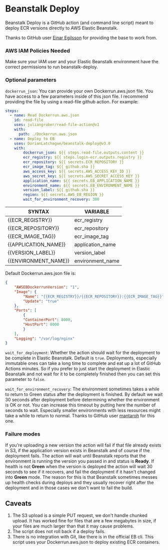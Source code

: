 # Beanstalk Deploy

Beanstalk Deploy is a GitHub action (and command line script) meant to deploy ECR versions directly to AWS Elastic Beanstalk. 

Thanks to GitHub user [Einar Egilsson](https://github.com/einaregilsson) for providing the base to work from.

### AWS IAM Policies Needed

Make sure your IAM user and your Elastic Beanstalk environment have the correct permissions to run beanstalk-deploy.

### Optional parameters

`dockerrun_json`: You can provide your own Dockerrun.aws.json file. You have access to a few parameters inside of this json file. I recommend providing the file by using a read-file github action. For example:
```yaml
steps:
  - name: Read Dockerrun.aws.json
    id: read-file
    uses: juliangruber/read-file-action@v1
    with:
      path: ./Dockerrun.aws.json
  - name: Deploy to EB
    uses: DorianLatchague/beanstalk-deploy@v3.0
    with: 
        dockerrun_json: ${{ steps.read-file.outputs.content }}
        ecr_registry: ${{ steps.login-ecr.outputs.registry }}
        ecr_repository: ${{ secrets.ECR_REPOSITORY }}
        ecr_image_tag: ${{ github.sha }}
        aws_access_key: ${{ secrets.AWS_ACCESS_KEY_ID }}
        aws_secret_key: ${{ secrets.AWS_SECRET_ACCESS_KEY }}
        application_name: ${{ secrets.EB_APPLICATION_NAME }}
        environment_name: ${{ secrets.EB_ENVIRONMENT_NAME }}
        version_label: ${{ github.sha }}
        region: ${{ secrets.AWS_EB_REGION }}
        wait_for_environment_recovery: 300
```
| SYNTAX                 | VARIABLE         |
| ---------------------- | ---------------- |
| {{ECR_REGISTRY}}       | ecr_registry     |
| {{ECR_REPOSITORY}}     | ecr_repository   |
| {{ECR_IMAGE_TAG}}      | ecr_image_tag    |
| {{APPLICATION_NAME}}   | application_name |
| {{VERSION_LABEL}}      | version_label    |
| {{ENVIRONMENT_NAME}}   | environment_name | 

Default Dockerrun.aws.json file is: 
```json
{
    "AWSEBDockerrunVersion": "1",
    "Image": { 
        "Name": "{{ECR_REGISTRY}}/{{ECR_REPOSITORY}}:{{ECR_IMAGE_TAG}}",
        "Update": "true"
    },
    "Ports": [
        {
        "ContainerPort": 8000,
        "HostPort": 8000
        }
    ],
    "Logging": "/var/log/nginx"
}
```
`wait_for_deployment`: Whether the action should wait for the deployment to be complete in Elastic Beanstalk. Default is `true`.
Deployments, especially immutable ones can take a long time to complete and eat up a lot of GitHub Actions minutes. So if you prefer
to just start the deployment in Elastic Beanstalk and not wait for it to be completely finished then you can set this parameter to `false`.

`wait_for_environment_recovery`: The environment sometimes takes a while to return to Green status after the deployment
is finished. By default we wait 30 seconds after deployment before determining whether the environment is OK or not. You can
increase this timeout by putting here the number of seconds to wait. Especially smaller environments with less resources
might take a while to return to normal. Thanks to GitHub user [mantaroh](https://github.com/mantaroh) for this one.

### Failure modes
If you're uploading a new version the action will fail if that file already exists in S3, if the application version
exists in Beanstalk and of course if the deployment fails. The action will wait until Beanstalk reports that the
environment is running the version you passed in and status is **Ready**. If health is not **Green** when the version is deployed
the action will wait 30 seconds to see if it recovers, and fail the deployment if it hasn't changed into **Green** mode. The
reason for this is that Beanstalk sometimes messes up health checks during deploys and they usually recover right after
the deployment and in those cases we don't want to fail the build.

## Caveats

1. The S3 upload is a simple PUT request, we don't handle chunked upload. It has worked fine for files that are a 
few megabytes in size, if your files are much larger than that it may cause problems.
2. The script does not roll back if a deploy fails.
3. There is no integration with Git, like there is in the official EB cli. This script uses your Dockerrun.aws.json to deploy existing ECR containers.
